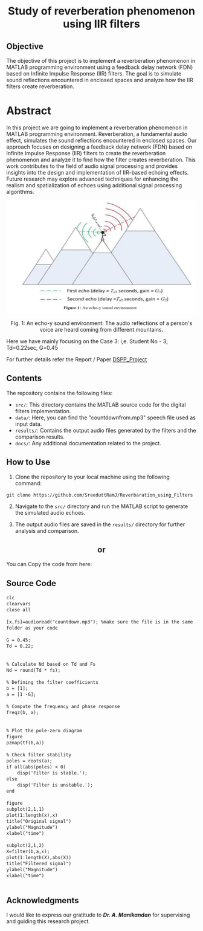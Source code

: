 
<h1 align="center">Study of reverberation phenomenon using IIR filters</h1>
  
## Objective

The objective of this project is to implement a reverberation phenomenon in MATLAB programming environment using a feedback delay network (FDN) based on Infinite Impulse Response (IIR) filters. The goal is to simulate sound reflections encountered in enclosed spaces and analyze how the IIR filters create reverberation.

# Abstract

In this project we are going to implement a reverberation phenomenon in MATLAB programming environment. Reverberation, a fundamental audio effect, simulates the sound reflections encountered in enclosed spaces. Our approach focuses on designing a feedback delay network (FDN) based on Infinite Impulse Response (IIR) filters to create the reverberation phenomenon and analyze it to find how the filter creates reverberation. This work contributes to the field of audio signal processing and provides insights into the design and implementation of IIR-based echoing effects. Future research may explore advanced techniques for enhancing the realism and spatialization of echoes using additional signal processing algorithms.

<p align="center">
  <img src="/img/image.png" alt="Fig. 1: An echo-y sound environment" style="height: 300px; width: 500px;"/>
  <p align="center">Fig. 1: An echo-y sound environment: The audio reflections of a person's voice are heard coming from different mountains.</p>
</p>

Here we have mainly focusing on the Case 3: i,e. Student No - 3; Td=0.22sec, G=0.45

For further details refer the Report / Paper [DSPP_Project](./docs/DSPP_Project.pdf)
  
## Contents

The repository contains the following files:

- `src/`: This directory contains the MATLAB source code for the digital filters implementation.
- `data/`: Here, you can find the "countdownfrom.mp3" speech file used as input data.
- `results/`: Contains the output audio files generated by the filters and the comparison results.
- `docs/`: Any additional documentation related to the project.

## How to Use

1. Clone the repository to your local machine using the following command:
```
git clone https://github.com/SreeduttRamJ/Reverbaration_using_Filters

```
2. Navigate to the `src/` directory and run the MATLAB script to generate the simulated audio echoes.

3. The output audio files are saved in the `results/` directory for further analysis and comparison.

<h2 align="center">or</h2>

You can Copy the code from here:

## Source Code

```
clc
clearvars
close all

[x,fs]=audioread("countdown.mp3"); %make sure the file is in the same folder as your code

G = 0.45;
Td = 0.22;


% Calculate Nd based on Td and Fs
Nd = round(Td * fs);

% Defining the filter coefficients
b = [1];
a = [1 -G];

% Compute the frequency and phase response
freqz(b, a);


% Plot the pole-zero diagram
figure
pzmap(tf(b,a))

% Check filter stability
poles = roots(a);
if all(abs(poles) < 0)
    disp('Filter is stable.');
else
    disp('Filter is unstable.');
end

figure
subplot(2,1,1)
plot(1:length(x),x)
title("Original signal")
ylabel("Magnitude")
xlabel("time")

subplot(2,1,2)
X=filter(b,a,x);
plot(1:length(X),abs(X))
title("Filtered signal")
ylabel("Magnitude")
xlabel("time")


```

## Acknowledgments

I would like to express our gratitude to _**Dr. A. Manikandan**_ for supervising and guiding this research project.
